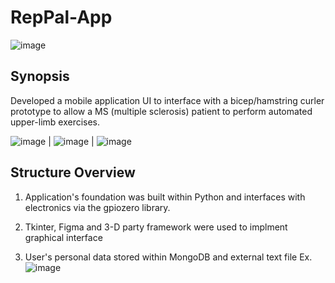 ﻿# RepPal-App
![image](https://user-images.githubusercontent.com/59580503/209366247-e8a84a89-340e-45eb-b6a3-df12b2f820ef.png)



 ## Synopsis ##
Developed a mobile application UI to interface with a bicep/hamstring curler prototype to allow a MS (multiple sclerosis) patient to perform automated upper-limb exercises.

![image](https://user-images.githubusercontent.com/59580503/209366661-b54db6cd-6027-474f-adab-b0c6516ed0f8.png) | ![image](https://user-images.githubusercontent.com/59580503/209366809-b5ebd58a-8095-4359-914e-b25cf8870116.png) | ![image](https://user-images.githubusercontent.com/59580503/209366864-c5769967-116b-4d1b-a817-252db9606ea6.png)



## Structure Overview ##
1. Application's foundation was built within Python and interfaces with electronics via the gpiozero library. 

2. Tkinter, Figma and 3-D party framework were used to implment graphical interface

3. User's personal data stored within MongoDB and external text file
  Ex.
  ![image](https://user-images.githubusercontent.com/59580503/209366064-859dd59e-a91e-45c3-9926-c9a6d2631b35.png)


